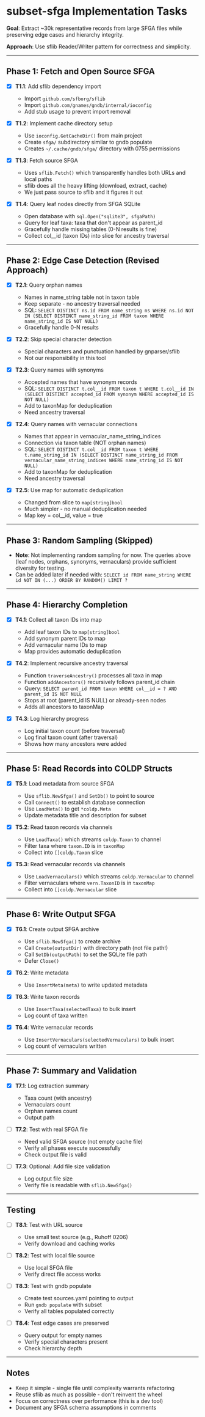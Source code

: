 # subset-sfga Implementation Tasks

**Goal**: Extract ~30k representative records from large SFGA files while preserving edge cases and hierarchy integrity.

**Approach**: Use sflib Reader/Writer pattern for correctness and simplicity.

---

## Phase 1: Fetch and Open Source SFGA

- [X] **T1.1**: Add sflib dependency import
  - Import `github.com/sfborg/sflib` 
  - Import `github.com/gnames/gndb/internal/ioconfig`
  - Add stub usage to prevent import removal

- [X] **T1.2**: Implement cache directory setup
  - Use `ioconfig.GetCacheDir()` from main project
  - Create `sfga/` subdirectory similar to gndb populate
  - Creates `~/.cache/gndb/sfga/` directory with 0755 permissions

- [X] **T1.3**: Fetch source SFGA
  - Uses `sflib.Fetch()` which transparently handles both URLs and local paths
  - sflib does all the heavy lifting (download, extract, cache)
  - We just pass source to sflib and it figures it out

- [X] **T1.4**: Query leaf nodes directly from SFGA SQLite
  - Open database with `sql.Open("sqlite3", sfgaPath)`
  - Query for leaf taxa: taxa that don't appear as parent_id
  - Gracefully handle missing tables (0-N results is fine)
  - Collect col__id (taxon IDs) into slice for ancestry traversal

---

## Phase 2: Edge Case Detection (Revised Approach)

- [X] **T2.1**: Query orphan names
  - Names in name_string table not in taxon table
  - Keep separate - no ancestry traversal needed
  - SQL: `SELECT DISTINCT ns.id FROM name_string ns WHERE ns.id NOT IN (SELECT DISTINCT name_string_id FROM taxon WHERE name_string_id IS NOT NULL)`
  - Gracefully handle 0-N results

- [X] **T2.2**: Skip special character detection
  - Special characters and punctuation handled by gnparser/sflib
  - Not our responsibility in this tool

- [X] **T2.3**: Query names with synonyms
  - Accepted names that have synonym records
  - SQL: `SELECT DISTINCT t.col__id FROM taxon t WHERE t.col__id IN (SELECT DISTINCT accepted_id FROM synonym WHERE accepted_id IS NOT NULL)`
  - Add to taxonMap for deduplication
  - Need ancestry traversal

- [X] **T2.4**: Query names with vernacular connections
  - Names that appear in vernacular_name_string_indices
  - Connection via taxon table (NOT orphan names)
  - SQL: `SELECT DISTINCT t.col__id FROM taxon t WHERE t.name_string_id IN (SELECT DISTINCT name_string_id FROM vernacular_name_string_indices WHERE name_string_id IS NOT NULL)`
  - Add to taxonMap for deduplication
  - Need ancestry traversal

- [X] **T2.5**: Use map for automatic deduplication
  - Changed from slice to `map[string]bool`
  - Much simpler - no manual deduplication needed
  - Map key = col__id, value = true

---

## Phase 3: Random Sampling (Skipped)

- **Note**: Not implementing random sampling for now. The queries above (leaf nodes, orphans, synonyms, vernaculars) provide sufficient diversity for testing.
- Can be added later if needed with: `SELECT id FROM name_string WHERE id NOT IN (...) ORDER BY RANDOM() LIMIT ?`

---

## Phase 4: Hierarchy Completion

- [X] **T4.1**: Collect all taxon IDs into map
  - Add leaf taxon IDs to `map[string]bool`
  - Add synonym parent IDs to map
  - Add vernacular name IDs to map
  - Map provides automatic deduplication

- [X] **T4.2**: Implement recursive ancestry traversal
  - Function `traverseAncestry()` processes all taxa in map
  - Function `addAncestors()` recursively follows parent_id chain
  - Query: `SELECT parent_id FROM taxon WHERE col__id = ? AND parent_id IS NOT NULL`
  - Stops at root (parent_id IS NULL) or already-seen nodes
  - Adds all ancestors to taxonMap

- [X] **T4.3**: Log hierarchy progress
  - Log initial taxon count (before traversal)
  - Log final taxon count (after traversal)
  - Shows how many ancestors were added

---

## Phase 5: Read Records into COLDP Structs

- [X] **T5.1**: Load metadata from source SFGA
  - Use `sflib.NewSfga()` and `SetDb()` to point to source
  - Call `Connect()` to establish database connection
  - Use `LoadMeta()` to get `*coldp.Meta`
  - Update metadata title and description for subset

- [X] **T5.2**: Read taxon records via channels
  - Use `LoadTaxa()` which streams `coldp.Taxon` to channel
  - Filter taxa where `taxon.ID` is in `taxonMap`
  - Collect into `[]coldp.Taxon` slice

- [X] **T5.3**: Read vernacular records via channels
  - Use `LoadVernaculars()` which streams `coldp.Vernacular` to channel
  - Filter vernaculars where `vern.TaxonID` is in `taxonMap`
  - Collect into `[]coldp.Vernacular` slice

---

## Phase 6: Write Output SFGA

- [X] **T6.1**: Create output SFGA archive
  - Use `sflib.NewSfga()` to create archive
  - Call `Create(outputDir)` with directory path (not file path!)
  - Call `SetDb(outputPath)` to set the SQLite file path
  - Defer `Close()`

- [X] **T6.2**: Write metadata
  - Use `InsertMeta(meta)` to write updated metadata

- [X] **T6.3**: Write taxon records
  - Use `InsertTaxa(selectedTaxa)` to bulk insert
  - Log count of taxa written

- [X] **T6.4**: Write vernacular records
  - Use `InsertVernaculars(selectedVernaculars)` to bulk insert
  - Log count of vernaculars written

---

## Phase 7: Summary and Validation

- [X] **T7.1**: Log extraction summary
  - Taxa count (with ancestry)
  - Vernaculars count
  - Orphan names count
  - Output path

- [ ] **T7.2**: Test with real SFGA file
  - Need valid SFGA source (not empty cache file)
  - Verify all phases execute successfully
  - Check output file is valid

- [ ] **T7.3**: Optional: Add file size validation
  - Log output file size
  - Verify file is readable with `sflib.NewSfga()`

---

## Testing

- [ ] **T8.1**: Test with URL source
  - Use small test source (e.g., Ruhoff 0206)
  - Verify download and caching works

- [ ] **T8.2**: Test with local file source
  - Use local SFGA file
  - Verify direct file access works

- [ ] **T8.3**: Test with gndb populate
  - Create test sources.yaml pointing to output
  - Run `gndb populate` with subset
  - Verify all tables populated correctly

- [ ] **T8.4**: Test edge cases are preserved
  - Query output for empty names
  - Verify special characters present
  - Check hierarchy depth

---

## Notes

- Keep it simple - single file until complexity warrants refactoring
- Reuse sflib as much as possible - don't reinvent the wheel
- Focus on correctness over performance (this is a dev tool)
- Document any SFGA schema assumptions in comments
